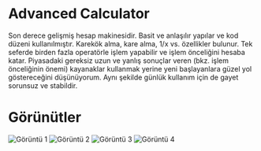 # Advanced Calculator
Son derece gelişmiş hesap makinesidir. Basit ve anlaşılır yapılar ve kod düzeni kullanılmıştır. Karekök alma, kare alma, 1/x vs. özellikler bulunur. Tek seferde birden fazla operatörle işlem yapabilir ve işlem önceliğini hesaba katar. Piyasadaki gereksiz uzun ve yanlış sonuçlar veren (bkz. işlem önceliğinin önemi) kayanaklar kullanmak yerine yeni başlayanlara güzel yol göstereceğini düşünüyorum. Aynı şekilde günlük kullanım için de gayet sorunsuz ve stabildir.

# Görünütler
![Görüntü 1](https://i.hizliresim.com/mA6N5d.png)
![Görüntü 2](https://i.hizliresim.com/JJrULh.png)
![Görüntü 3](https://i.hizliresim.com/VcponN.png)
![Görüntü 4](https://i.hizliresim.com/orsBoA.png)
